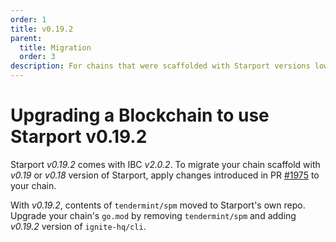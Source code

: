 ```yaml
---
order: 1
title: v0.19.2
parent:
  title: Migration
  order: 3
description: For chains that were scaffolded with Starport versions lower than v0.19.2, changes are required to use Starport v0.19.2. 
---
```


# Upgrading a Blockchain to use Starport v0.19.2

Starport _v0.19.2_ comes with IBC _v2.0.2_. To migrate your chain scaffold with _v0.19_ or _v0.18_ version of Starport, apply changes introduced in PR [#1975](https://github.com/ignite-hq/cli/pull/1975/files) to your chain.

With _v0.19.2_, contents of `tendermint/spm` moved to Starport's own repo. Upgrade your chain's `go.mod` by removing `tendermint/spm` and adding _v0.19.2_ version of `ignite-hq/cli`.
